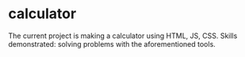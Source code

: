 # calculator
The current project is making a calculator using HTML, JS, CSS. Skills demonstrated: solving problems with the aforementioned tools.

